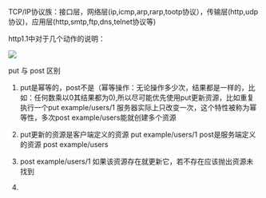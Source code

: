 TCP/IP协议族：接口层，网络层(ip,icmp,arp,rarp,tootp协议），传输层(http,udp协议)，应用层(http,smtp,ftp,dns,telnet协议等)

http1.1中对于几个动作的说明：


![](https://pic1.zhimg.com/05947e8dbdf0ff4815191624efd38f20_r.png)

put 与 post 区别

1. put是幂等的，post不是（幂等操作：无论操作多少次，结果都是一样的，比如：任何数乘以0其结果都为0),所以尽可能优先使用put更新资源，比如重复执行一个put example/users/1 服务器实际上只改变一次，这个特性被称为幂等性，多次post example/users能就创建多个资源

2. put更新的资源是客户端定义的资源  put example/users/1   post是服务端定义的资源 post example/users

3. post example/users/1 如果该资源存在就更新它，若不存在应该抛出资源未找到

4. 

